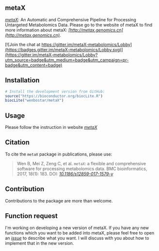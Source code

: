 ## metaX
*[metaX](http://metax.genomics.cn)*: An Automatic and Comprehensive Pipeline for Processing Untargeted Metabolomics Data. Please go to the website of metaX to find more information about metaX: *[http://metax.genomics.cn](http://metax.genomics.cn)*.

[![Join the chat at https://gitter.im/metaX-metabolomics/Lobby](https://badges.gitter.im/metaX-metabolomics/Lobby.svg)](https://gitter.im/metaX-metabolomics/Lobby?utm_source=badge&utm_medium=badge&utm_campaign=pr-badge&utm_content=badge)

## Installation

``` r
# Install the development version from GitHub:
source("https://bioconductor.org/biocLite.R")
biocLite("wenbostar/metaX")
```

## Usage

Please follow the instruction in website *[metaX](http://metax.genomics.cn)*

## Citation

To cite the `metaX` package in publications, please use:

> Wen B, Mei Z, Zeng C, et al. `metaX`: a flexible and comprehensive software for processing metabolomics data. BMC bioinformatics, 2017, 18(1): 183. DOI: *[10.1186/s12859-017-1579-y](https://bmcbioinformatics.biomedcentral.com/articles/10.1186/s12859-017-1579-y)*


## Contribution

Contributions to the package are more than welcome. 


## Function request

I'm working on developing a new version of metaX. If you have any new functions which you want to be added into metaX, please feel free to open an *[issue](https://github.com/wenbostar/metaX/issues)* to describe what you want. I will discuss with you about how to implement that in the new version.
